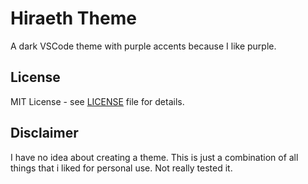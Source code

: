 # Hiraeth Theme

A dark VSCode theme with purple accents because I like purple.

## License

MIT License - see [LICENSE](LICENSE) file for details.

## Disclaimer

I have no idea about creating a theme. This is just a combination of all things that i liked for personal use. Not really tested it.
